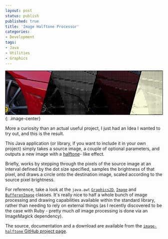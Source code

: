 ```yaml
---
layout: post
status: publish
published: true
title: 'Image Halftone Processor'
categories:
- Development
tags:
- Java
- Utilities
- Graphics
---
```


![](/assets/posts/2016-03-17-halftone.png){: .image-center}

More a curiosity than an actual useful project, I just had an Idea I wanted to 
try out, and this is the result.

This Java application (or library, if you want to include it in your own 
project) simply takes a source image, a couple of optional parameters, and
outputs a new image with a [halftone](https://en.wikipedia.org/wiki/Halftone)-
like effect.

Briefly, works by stepping through the pixels of the source image at an interval
defined by the dot size specified, samples the brightness of that pixel, and
draws a circle onto the destination image, scaled according to the source pixel 
brightness.

For reference, take a look at the `java.awt` 
[`Graphics2D`](http://docs.oracle.com/javase/8/docs/api/java/awt/Graphics2D.html), 
[`Image`](http://docs.oracle.com/javase/8/docs/api/java/awt/Image.html) and 
[`BufferenImage`](http://docs.oracle.com/javase/8/docs/api/java/awt/image/BufferedImage.html) 
classes. It's really nice to half a whole bunch of image processing and drawing
capabilities available within the standard library, rather than needing to rely
on external things (as I recently discovered to be the case with Ruby - pretty
much *all* image processing is done via an ImageMagick dependency).

The source, documentation and a download are available from the 
[`image-halftone` GitHub project page](https://github.com/shrimpza/image-halftone/).